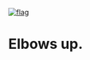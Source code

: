 
[![flag](https://github.com/user-attachments/assets/3a5235f2-9bbd-4a7e-8442-eb0a335d1612)](/README_cdn.md)

# Elbows up.

